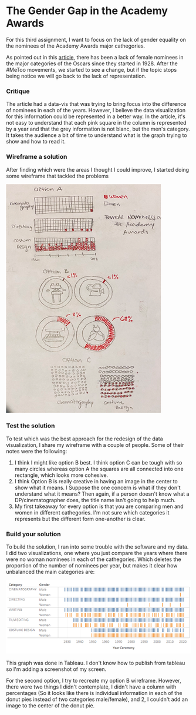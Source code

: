 
# The Gender Gap in the Academy Awards

For this third assignment, I want to focus on the lack of gender equality on the nominees of the Academy Awards major cathegories.

As pointed out in this [article](https://www.glamour.com/story/this-chart-breaks-down-the-lack-of-female-nominees-at-the-oscars-in-key-categories-since-1928), there has been a lack of female nominees in the major categories of the Oscars since they started in 1928. After the #MeToo movements, we started to see a change, but if the topic stops being notice we will go back to the lack of representation.


### Critique

The article had a data-vis that was trying to bring focus into the difference of nominees in each of the years.
However, I believe the data visualization for this information could be represented in a better way. In the article, it's not easy to understand that each pink square in the column is represented by a year and that the grey information is not blanc, but the men's category. It takes the audience a bit of time to understand what is the graph trying to show and how to read it.

### Wireframe a solution

After finding which were the areas I thought I could improve, I started doing some wireframe that tackled the problems

![Picture](SS_wireframe.png)

### Test the solution

To test which was the best approach for the redesign of the data visualization, I share my wireframe with a couple of people. Some of their notes were the following:
1. I think I might like option B best. I think option C can be tough with so many circles whereas option A the squares are all connected into one rectangle, which looks more cohesive.
2. I think Option B is really creative in having an image in the center to show what it means. I Suppose the one concern is what if they don't understand what it means? Then again, if a person doesn't know what a DP/cinematographer does, the title name isn't going to help much.
3. My first takeaway for every option is that you are comparing men and women in different cathegories. I'm not sure which categories it represents but the different form one-another is clear.

### Build your solution

To build the solution, I ran into some trouble with the software and my data. I did two visualizations, one where you just compare the years where there were no woman nominees in each of the cathegories. Which deletes the proportion of the number of nominees per year, but makes it clear how unbalanced the main categories are:

![Picture](Tableau.png)

This graph was done in Tableau. I don't know how to publish from tableau so I'm adding a screenshot of my screen.

For the second option, I try to recreate my option B wireframe. However, there were two things I didn't contemplate, I didn't have a column with percentages (So it looks like there is individual information in each of the donut pies instead of two categories male/female), and 2, I couldn't add an image to the center of the donut pie.





